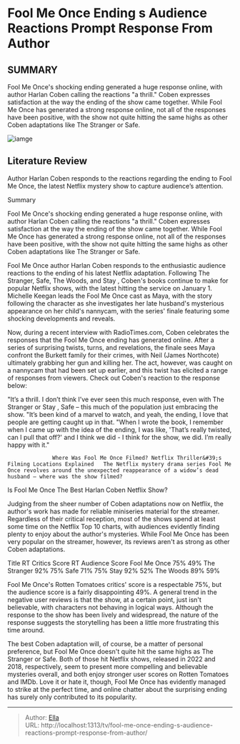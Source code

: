 # Fool Me Once Ending s Audience Reactions Prompt Response From Author


## SUMMARY 



  Fool Me Once&#39;s shocking ending generated a huge response online, with author Harlan Coben calling the reactions &#34;a thrill.&#34;   Coben expresses satisfaction at the way the ending of the show came together.   While Fool Me Once has generated a strong response online, not all of the responses have been positive, with the show not quite hitting the same highs as other Coben adaptations like The Stranger or Safe.  

![iamge](https://static1.srcdn.com/wordpress/wp-content/uploads/2024/01/fool-me-once-maya.jpg)

## Literature Review
Author Harlan Coben responds to the reactions regarding the ending to Fool Me Once, the latest Netflix mystery show to capture audience’s attention.





Summary

  Fool Me Once&#39;s shocking ending generated a huge response online, with author Harlan Coben calling the reactions &#34;a thrill.&#34;   Coben expresses satisfaction at the way the ending of the show came together.   While Fool Me Once has generated a strong response online, not all of the responses have been positive, with the show not quite hitting the same highs as other Coben adaptations like The Stranger or Safe.  







Fool Me Once author Harlan Coben responds to the enthusiastic audience reactions to the ending of his latest Netflix adaptation. Following The Stranger, Safe, The Woods, and Stay  , Coben&#39;s books continue to make for popular Netflix shows, with the latest hitting the service on January 1. Michelle Keegan leads the Fool Me Once cast as Maya, with the story following the character as she investigates her late husband&#39;s mysterious appearance on her child&#39;s nannycam, with the series&#39; finale featuring some shocking developments and reveals.

Now, during a recent interview with RadioTimes.com, Coben celebrates the responses that the Fool Me Once ending has generated online. After a series of surprising twists, turns, and revelations, the finale sees Maya confront the Burkett family for their crimes, with Neil (James Northcote) ultimately grabbing her gun and killing her. The act, however, was caught on a nannycam that had been set up earlier, and this twist has elicited a range of responses from viewers. Check out Coben&#39;s reaction to the response below:





&#34;It’s a thrill. I don’t think I’ve ever seen this much response, even with The Stranger or Stay  , Safe – this much of the population just embracing the show.
&#34;It’s been kind of a marvel to watch, and yeah, the ending, I love that people are getting caught up in that.
&#34;When I wrote the book, I remember when I came up with the idea of the ending, I was like, &#39;That’s really twisted, can I pull that off?&#39; and I think we did - I think for the show, we did. I’m really happy with it.&#34;


                  Where Was Fool Me Once Filmed? Netflix Thriller&#39;s Filming Locations Explained   The Netflix mystery drama series Fool Me Once revolves around the unexpected reappearance of a widow’s dead husband – where was the show filmed?    


 Is Fool Me Once The Best Harlan Coben Netflix Show? 
          




Judging from the sheer number of Coben adaptations now on Netflix, the author&#39;s work has made for reliable miniseries material for the streamer. Regardless of their critical reception, most of the shows spend at least some time on the Netflix Top 10 charts, with audiences evidently finding plenty to enjoy about the author&#39;s mysteries. While Fool Me Once has been very popular on the streamer, however, its reviews aren&#39;t as strong as other Coben adaptations.

 Title  RT Critics Score  RT Audience Score   Fool Me Once  75%  49%   The Stranger  92%  75%   Safe  71%  75%   Stay    92%  52%   The Woods  89%  59%   



Fool Me Once&#39;s Rotten Tomatoes critics&#39; score is a respectable 75%, but the audience score is a fairly disappointing 49%. A general trend in the negative user reviews is that the show, at a certain point, just isn&#39;t believable, with characters not behaving in logical ways. Although the response to the show has been lively and widespread, the nature of the response suggests the storytelling has been a little more frustrating this time around.




The best Coben adaptation will, of course, be a matter of personal preference, but Fool Me Once doesn&#39;t quite hit the same highs as The Stranger or Safe. Both of those hit Netflix shows, released in 2022 and 2018, respectively, seem to present more compelling and believable mysteries overall, and both enjoy stronger user scores on Rotten Tomatoes and IMDb. Love it or hate it, though, Fool Me Once has evidently managed to strike at the perfect time, and online chatter about the surprising ending has surely only contributed to its popularity.



---

> Author: [Ella](https://instagram.hk.cn/)  
> URL: http://localhost:1313/tv/fool-me-once-ending-s-audience-reactions-prompt-response-from-author/  

